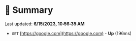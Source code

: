 # 📖 Summary
Last updated: **6/15/2023, 10:56:35 AM**

- `GET` [https://google.com](https://google.com) - **Up** (196ms)

